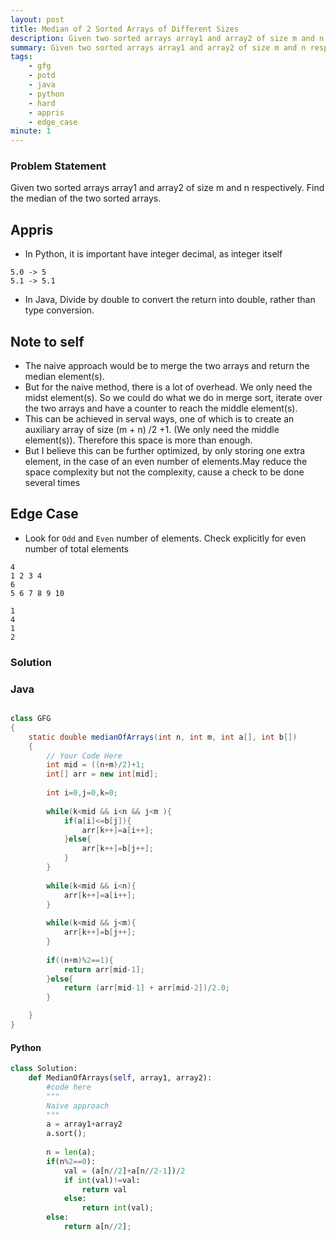 ```yaml
---
layout: post
title: Median of 2 Sorted Arrays of Different Sizes
description: Given two sorted arrays array1 and array2 of size m and n respectively. Find the median of the two sorted arrays.
summary: Given two sorted arrays array1 and array2 of size m and n respectively. Find the median of the two sorted arrays.
tags:
    - gfg
    - potd
    - java
    - python
    - hard
    - appris
    - edge_case
minute: 1
---
```


### Problem Statement
Given two sorted arrays array1 and array2 of size m and n respectively. Find the median of the two sorted arrays.

## Appris
- In Python, it is important have integer decimal, as integer itself
``` 
5.0 -> 5
5.1 -> 5.1 
``` 
-  In Java, Divide by double to convert the return into double, rather than type conversion.

## Note to self
- The naive approach would be to merge the two arrays and return the median element(s). 
- But for the naive method, there is a lot of overhead. We only need the midst element(s). So we could do what we do in merge sort, iterate over the two arrays and have a counter to reach the middle element(s).
- This can be achieved in serval ways, one of which is to create an auxiliary array of size (m + n) /2 +1. (We only need the middle element(s)). Therefore this space is more than enough. 
- But I believe this can be further optimized, by only storing one extra element, in the case of an even number of elements.May reduce the space complexity but not the complexity, cause a check to be done several times

## Edge Case
- Look for <code>Odd</code> and <code>Even</code> number of elements. Check explicitly for even number of total elements

```
4
1 2 3 4
6
5 6 7 8 9 10
```


```
1
4
1
2
```

### Solution
### Java
```java

class GFG 
{ 
    static double medianOfArrays(int n, int m, int a[], int b[]) 
    {
        // Your Code Here
        int mid = ((n+m)/2)+1;
        int[] arr = new int[mid];
        
        int i=0,j=0,k=0;
        
        while(k<mid && i<n && j<m ){
            if(a[i]<=b[j]){
                arr[k++]=a[i++];
            }else{
                arr[k++]=b[j++];
            }
        }
        
        while(k<mid && i<n){
            arr[k++]=a[i++];
        }
        
        while(k<mid && j<m){
            arr[k++]=b[j++];
        }
        
        if((n+m)%2==1){
            return arr[mid-1];
        }else{
            return (arr[mid-1] + arr[mid-2])/2.0;
        }

    }
}
```

#### Python
```python
class Solution:
    def MedianOfArrays(self, array1, array2):
        #code here
        """
        Naive approach
        """
        a = array1+array2
        a.sort();
        
        n = len(a);
        if(n%2==0):
            val = (a[n//2]+a[n//2-1])/2
            if int(val)!=val:
                return val
            else:
                return int(val);
        else:
            return a[n//2];
```